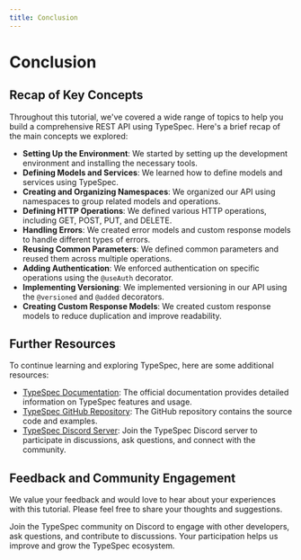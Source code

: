 ```yaml
---
title: Conclusion
---
```


# Conclusion

## Recap of Key Concepts

Throughout this tutorial, we've covered a wide range of topics to help you build a comprehensive REST API using TypeSpec. Here's a brief recap of the main concepts we explored:

- **Setting Up the Environment**: We started by setting up the development environment and installing the necessary tools.
- **Defining Models and Services**: We learned how to define models and services using TypeSpec.
- **Creating and Organizing Namespaces**: We organized our API using namespaces to group related models and operations.
- **Defining HTTP Operations**: We defined various HTTP operations, including GET, POST, PUT, and DELETE.
- **Handling Errors**: We created error models and custom response models to handle different types of errors.
- **Reusing Common Parameters**: We defined common parameters and reused them across multiple operations.
- **Adding Authentication**: We enforced authentication on specific operations using the `@useAuth` decorator.
- **Implementing Versioning**: We implemented versioning in our API using the `@versioned` and `@added` decorators.
- **Creating Custom Response Models**: We created custom response models to reduce duplication and improve readability.

## Further Resources

To continue learning and exploring TypeSpec, here are some additional resources:

- [TypeSpec Documentation](https://typespec.io/docs): The official documentation provides detailed information on TypeSpec features and usage.
- [TypeSpec GitHub Repository](https://github.com/microsoft/typespec): The GitHub repository contains the source code and examples.
- [TypeSpec Discord Server](https://aka.ms/typespec/discord): Join the TypeSpec Discord server to participate in discussions, ask questions, and connect with the community.

## Feedback and Community Engagement

We value your feedback and would love to hear about your experiences with this tutorial. Please feel free to share your thoughts and suggestions.

Join the TypeSpec community on Discord to engage with other developers, ask questions, and contribute to discussions. Your participation helps us improve and grow the TypeSpec ecosystem.
